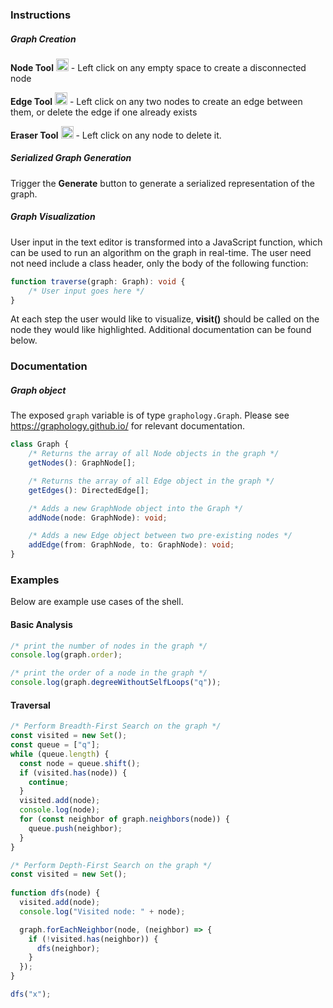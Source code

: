 ### Instructions
##### Graph Creation
**Node Tool**  <img src="https://github.com/waiwasabi/hack2023/assets/58406472/02abd2bd-55a1-4dda-a5b0-19f99822a377" width="20" height="20"> - Left click on any empty space to create a disconnected node


**Edge Tool**  <img src="https://github.com/waiwasabi/hack2023/assets/58406472/79e4991d-0bb0-49b5-9aed-fb2611a6a06d" width="20" height="20"> - Left click on any two nodes to create an edge between them, or delete the edge if one already exists 

**Eraser Tool** <img src="https://github.com/waiwasabi/hack2023/assets/58406472/186fd6fd-6f15-451c-a33e-3f453c5be1a9" width="20" height="20"> - Left click on any node to delete it.

##### Serialized Graph Generation
Trigger the **Generate** button to generate a serialized representation of the graph.

##### Graph Visualization
User input in the text editor is transformed into a JavaScript function, which can be used to run an algorithm on the graph in real-time. The user need not need include a class header, only the body of the following function:

``` ts
function traverse(graph: Graph): void {
	/* User input goes here */
}
```

At each step the user would like to visualize, **visit()** should be called on the node they would like highlighted. Additional documentation can be found below.

### Documentation
##### Graph object
The exposed `graph` variable is of type `graphology.Graph`. Please see https://graphology.github.io/ for relevant documentation.
``` ts
class Graph {
	/* Returns the array of all Node objects in the graph */
	getNodes(): GraphNode[];

	/* Returns the array of all Edge object in the graph */
	getEdges(): DirectedEdge[];

	/* Adds a new GraphNode object into the Graph */
	addNode(node: GraphNode): void;

	/* Adds a new Edge object between two pre-existing nodes */
	addEdge(from: GraphNode, to: GraphNode): void;
}
```

### Examples
Below are example use cases of the shell.

#### Basic Analysis
```ts
/* print the number of nodes in the graph */
console.log(graph.order);
```

```ts
/* print the order of a node in the graph */
console.log(graph.degreeWithoutSelfLoops("q"));
```

#### Traversal
```ts
/* Perform Breadth-First Search on the graph */
const visited = new Set();
const queue = ["q"];
while (queue.length) {
  const node = queue.shift();
  if (visited.has(node)) {
    continue;
  }
  visited.add(node);
  console.log(node);
  for (const neighbor of graph.neighbors(node)) {
    queue.push(neighbor);
  }
}
```

```ts
/* Perform Depth-First Search on the graph */
const visited = new Set();
  
function dfs(node) {
  visited.add(node);
  console.log("Visited node: " + node);

  graph.forEachNeighbor(node, (neighbor) => {
    if (!visited.has(neighbor)) {
      dfs(neighbor);
    }
  });
}

dfs("x");
```

